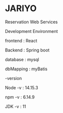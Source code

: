 # JARIYO
Reservation Web Services

Development Environment

frontend : React

Backend : Spring boot

database : mysql

dbMapping : myBatis

-version

Node -v : 14.15.3

npm -v : 6.14.9

JDK -v : 11
